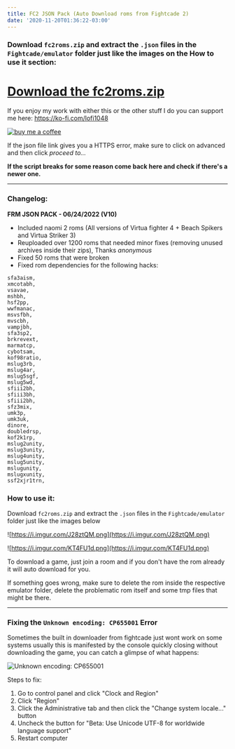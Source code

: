 ```yaml
---
title: FC2 JSON Pack (Auto Download roms from Fightcade 2)
date: '2020-11-20T01:36:22-03:00'
---
```

### Download `fc2roms.zip` and extract the `.json` files in the `Fightcade/emulator` folder just like the images on the How to use it section:

# [Download the fc2roms.zip](https://fightcade.download/fc2json.zip)

If you enjoy my work with either this or the other stuff I do you can support me here: https://ko-fi.com/lofi1048


[![buy me a coffee](https://i.imgur.com/T2KqPMB.gif)]("https://ko-fi.com/lofi1048")

If the json file link gives you a HTTPS error, make sure to click on advanced and then click _proceed to..._

**If the script breaks for some reason come back here and check if there's a newer one.**

---
### Changelog:

**FRM JSON PACK - 06/24/2022 (V10)**


- Included naomi 2 roms (All versions of Virtua fighter 4 + Beach Spikers and Virtua Striker 3)
- Reuploaded over 1200 roms that needed minor fixes (removing unused archives inside their zips), Thanks *anonymous*
- Fixed 50 roms that were broken
- Fixed rom dependencies for the following hacks:

```
sfa3aism,
xmcotabh,
vsavae,
mshbh,
hsf2pp,
wwfmanac,
msvsfbh,
mvscbh,
vampjbh,
sfa3sp2,
brkrevext,
marmatcp,
cybotsam,
kof98ratio,
mslug3rb,
mslug4ar,
mslug5sgf,
mslug5wd,
sfiii2bh,
sfiii3bh,
sfiii2bh,
sfz3mix,
umk3p,
umk3uk,
dinore,
doubledrsp,
kof2k1rp,
mslug2unity,
mslug3unity,
mslug4unity,
mslug5unity,
mslugunity,
mslugxunity,
ssf2xjr1trn,
```


### How to use it:

Download `fc2roms.zip` and extract the `.json` files in the `Fightcade/emulator` folder just like the images below

![https://i.imgur.com/J28ztQM.png](https://i.imgur.com/J28ztQM.png)

![https://i.imgur.com/KT4FU1d.png](https://i.imgur.com/KT4FU1d.png)

To download a game, just join a room and if you don't have the rom already it will auto download for you.

If something goes wrong, make sure to delete the rom inside the respective emulator folder, delete the problematic rom itself and some tmp files that might be there.

----

### Fixing the `Unknown encoding: CP655001` Error

Sometimes the built in downloader from fightcade just wont work on some systems
usually this is manifested by the console quickly closing without downloading the game, you can catch a glimpse of what happens:

![Unknown encoding: CP655001](https://cdn.discordapp.com/attachments/867081421531906059/993218694765355008/2022-07-03_134605.png)

Steps to fix:

1) Go to control panel and click "Clock and Region"
2) Click "Region"
3) Click the Administrative tab and then click the "Change system locale..." button
4) Uncheck the button for "Beta: Use Unicode UTF-8 for worldwide language support"
5) Restart computer
